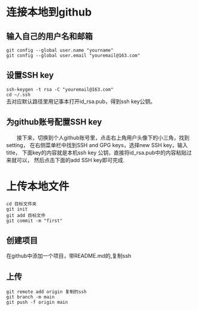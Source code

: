 # 连接本地到github
## 输入自己的用户名和邮箱
 `git config --global user.name "yourname"`  
 `git config --global user.email "youremail@163.com"`  
## 设置SSH key
`ssh-keygen -t rsa -C "youremail@163.com"`  
 `cd ~/.ssh`  
 去对应默认路径里用记事本打开id_rsa.pub，得到ssh key公钥。
 ## 为github账号配置SSH key
  接下来，切换到个人github账号里，点击右上角用户头像下的小三角，找到setting， 
  在右侧菜单栏中找到SSH and GPG keys，选择new SSH key，输入title， 
  下面key的内容就是本机ssh key 公钥，直接将id_rsa.pub中的内容粘贴过来就可以， 
  然后点击下面的add SSH key即可完成.
# 上传本地文件
`cd 目标文件夹`  
`git init`  
`git add 目标文件`  
`git commit -m "first"`  
## 创建项目
在github中添加一个项目，带README.md的,复制ssh
## 上传
`git remote add origin 复制的ssh`  
`git branch -m main`  
`git push -f origin main`  
